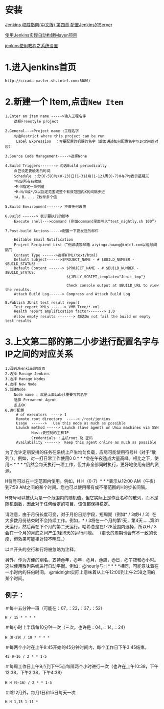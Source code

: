 # 安装

[Jenkins 权威指南(中文版) 第四章 配置Jenkins的Server](https://blog.csdn.net/pfnie/article/details/51613884)

[使用Jenkins实现自动构建Maven项目](http://www.javatang.com/archives/2017/01/13/23291453.html )

[jenkins使用教程之系统设置](https://www.jianshu.com/p/a154f2a1d0c3)


# 1.进入jenkins首页

	http://cicada-master.sh.intel.com:8080/

# 2.新建一个 Item,点击`New Item`

	1.Enter an item name ----->输入工程名字
		选择Freestyle project

	2.General--->Project name :工程名字
		勾选Restrict where this project can be run
		 Label Expression  ：写要配置的机器的名字（后面讲述如何配置名字与IP之间的对应）

	3.Source Code Management----->选择None

	4.Build Triggers-------> 勾选Build periodically 
        自己设定要触发的时间 
		Schedule ：分(0-59)时(0-23)日(1-31)月(1-12)周(0-7)0与7均表示星期天
		*指定所有有效值
		•M-N指定一系列值
		•M-N/X或*/X以指定范围或整个有效范围内X的间隔步进
		•A，B，... Z枚举多个值

	5.Build Environment------> 不做任何设置

	6.Build ------> 表示要执行的脚本
		Execute shell--->command (例如command里面写入“test_nightly.sh 100”)
			
	7.Post-build Actions----->配置一下要发送的邮件
		
		Editable Email Notification 
		Project Recipient List（“例如填写邮箱 aiyingx.huang@intel.com以逗号间隔”）
		Content Type ------>选择HTML(text/html)
		Default Subject------>$PROJECT_NAME - # $BUILD_NUMBER - $BUILD_STATUS!
		Default Content ------> $PROJECT_NAME - # $BUILD_NUMBER - $BUILD_STATUS:
								${JELLY_SCRIPT,template="Junit_tmp"}
								
								Check console output at $BUILD_URL to view the results.
		Attach Build Log------> Compress and Attach Build Log
	
	8.Publish JUnit test result report 
		Test report XMLs ------> VMM_Tree/*.xml
		Health report amplification factor-------> 1.0
		Allow empty results -------> 勾选Do not fail the build on empty test results 
		
# 3.上文第二部的第二小步进行配置名字与IP之间的对应关系

	1.回到Jkenkins的首页
	2.选择 Manage Jenkins
	3.选择 Manage Nodes
	4.选择 New Node
	5.创建Node
		Node name : 就是上面Label重要写的名字
		选择 Permanent Agent
		点击OK
	6.进行配置
		 # of executors  ----> 1
		 Remote root directory  -----> /root/jenkins
		 Usage  ------>   Use this node as much as possible
		 Launch method -----> Launch slave agents on Unix machines via SSH
				Host:要控制的主机IP
				Credentials ：主机root 及 密码
		 Availability ------>  Keep this agent online as much as possible
		
				
		
		
		
		
		


为了允许定期安排的任务在系统上产生均匀负载，应尽可能使用符号H（对于“散列”）。例如，对一打日常工作使用0 0 * * *会在午夜造成大量高峰。相比之下，使用H * * * *仍然会每天执行一项工作，但并非全部同时执行，更好地使用有限的资源。

H符号可以在一定范围内使用。例如，H H（0-7）* * *表示从12:00 AM（午夜）到7:59 AM之间的某个时间。您也可以使用带有或不带范围的H的步长间隔。

H符号可以被认为是一个范围内的随机值，但它实际上是作业名称的散列，而不是随机函数，因此对于任何给定的项目，该值都保持稳定。

请注意，由于月份长度可变，对于月份日期字段，短周期（例如* / 3或H / 3）在大多数月份结束时不会持续工作。例如，* / 3将在一个月的第1天，第4天......第31天运行，然后再在下个月的第二天运行。哈希总是在1-28范围内选择，所以H / 3会在一个月的月底之间产生3到6天的运行间隙。 （更长的周期也会有不一致的长度，但效果可能相对较不明显。）

以＃开头的空行和行将被忽略为注释。

另外，作为方便的别名，支持@年，@年，@月，@周，@日，@午夜和@小时。这些使用散列系统进行自动平衡。例如，@hourly与H * * * *相同，可能意味着在一小时内的任何时间。 @midnight实际上意味着从上午12:00到上午2:59之间的某个时间。

## 例子：

＃每十五分钟一班（可能在：07，：22，：37，：52）  
    
	H / 15 * * * *

＃每小时上半场每10分钟一次（三次，也许是：04，：14，：24）

	H（0-29）/ 10 * * * *

＃每两个小时在上午9:45开始的45分钟时间内，每个工作日下午3:45结束。

	45 9-16 / 2 * * 1-5

＃每周工作日上午9点到下午5点每隔两个小时进行一次（也许在上午10:38，下午12:38，下午2:38，下午4:38）

	H H（9-16）/ 2 * * 1-5

＃除12月外，每月1日和15日每天一次

	H H 1,15 1-11 *
		
	


